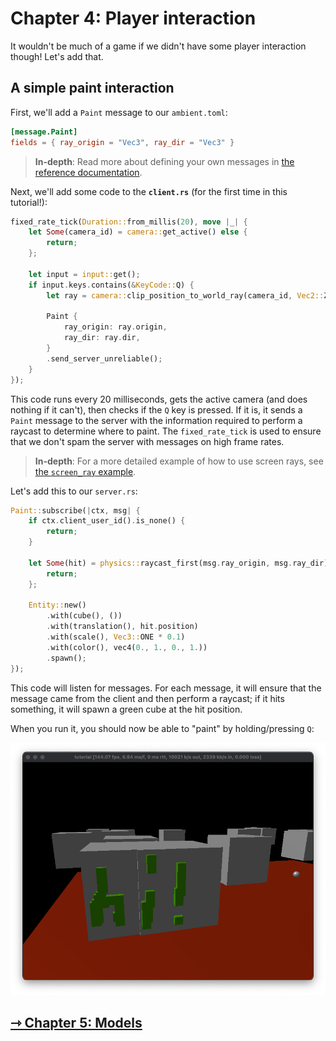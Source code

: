 # Chapter 4: Player interaction

It wouldn't be much of a game if we didn't have some player interaction though! Let's add that.

## A simple paint interaction

First, we'll add a `Paint` message to our `ambient.toml`:

```toml
[message.Paint]
fields = { ray_origin = "Vec3", ray_dir = "Vec3" }
```

> **In-depth**: Read more about defining your own messages in [the reference documentation](../../reference/messages.md).

Next, we'll add some code to the **`client.rs`** (for the first time in this tutorial!):

```rust
fixed_rate_tick(Duration::from_millis(20), move |_| {
    let Some(camera_id) = camera::get_active() else {
        return;
    };

    let input = input::get();
    if input.keys.contains(&KeyCode::Q) {
        let ray = camera::clip_position_to_world_ray(camera_id, Vec2::ZERO);

        Paint {
            ray_origin: ray.origin,
            ray_dir: ray.dir,
        }
        .send_server_unreliable();
    }
});
```

This code runs every 20 milliseconds, gets the active camera (and does nothing if it can't), then checks if the `Q` key is pressed. If it is, it sends a `Paint` message to the server with the information required to perform a raycast to determine where to paint. The `fixed_rate_tick` is used to ensure that we don't spam the server with messages on high frame rates.

> **In-depth**: For a more detailed example of how to use screen rays, see [the `screen_ray` example](https://github.com/AmbientRun/Ambient/tree/main/guest/rust/examples/intermediate/screen_ray).

Let's add this to our `server.rs`:

```rust
Paint::subscribe(|ctx, msg| {
    if ctx.client_user_id().is_none() {
        return;
    }

    let Some(hit) = physics::raycast_first(msg.ray_origin, msg.ray_dir) else {
        return;
    };

    Entity::new()
        .with(cube(), ())
        .with(translation(), hit.position)
        .with(scale(), Vec3::ONE * 0.1)
        .with(color(), vec4(0., 1., 0., 1.))
        .spawn();
});
```

This code will listen for messages. For each message, it will ensure that the message came from the client and then perform a raycast; if it hits something, it will spawn a green cube at the hit position.

When you run it, you should now be able to "paint" by holding/pressing `Q`:

![Paint](paint.png)

## [⇾ Chapter 5: Models](./5_models.md)
